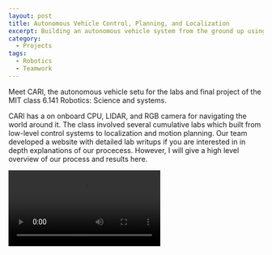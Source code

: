 ```yaml
---
layout: post
title: Autonomous Vehicle Control, Planning, and Localization
excerpt: Building an autonomous vehicle system from the ground up using ROS.<br><br>
category:
  - Projects
tags:
  - Robotics
  - Teamwork 
---
```


Meet CARl, the autonomous vehicle setu for the labs and final project of the MIT class 6.141 Robotics: Science and systems.  

CARl has a on onboard CPU, LIDAR, and RGB camera for navigating the world around it.  The class involved several cumulative labs which built from low-level control systems to localization and motion planning.  Our team developed a website with detailed lab writups if you are interested in in depth explanations of our procecess.  However, I will give a high level overview of our process and results here.  

![Localization Experiement](/assets/img/RSS/localization_experiment.mp4)